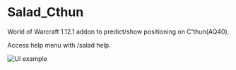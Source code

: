 # Salad_Cthun

World of Warcraft 1.12.1 addon to predict/show positioning on C'thun(AQ40).

Access help menu with /salad help.

![UI example](http://i.imgur.com/zURKDmk.jpg)
